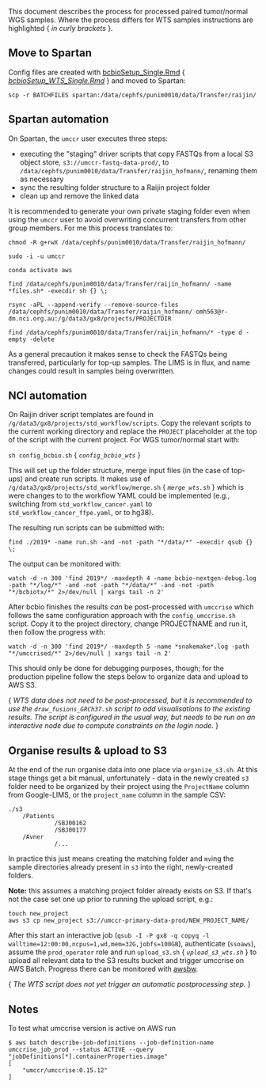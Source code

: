 This document describes the process for processed paired tumor/normal WGS samples. Where the process differs for WTS samples instructions are highlighted { _in curly brackets_ }. 

## Move to Spartan

Config files are created with [bcbioSetup_Single.Rmd](https://github.com/umccr/google_lims/blob/master/analysis/bcbioSetup_Single.Rmd) { [_bcbioSetup_WTS_Single.Rmd_](https://github.com/umccr/google_lims/blob/master/analysis/bcbioSetup_WTS_Single.Rmd) } and moved to Spartan:

`scp -r BATCHFILES spartan:/data/cephfs/punim0010/data/Transfer/raijin/`

## Spartan automation

On Spartan, the `umccr` user executes three steps:

* executing the "staging" driver scripts that copy FASTQs from a local S3 object store, `s3://umccr-fastq-data-prod/`, to `/data/cephfs/punim0010/data/Transfer/raijin_hofmann/`, renaming them as necessary
* sync the resulting folder structure to a Raijin project folder
* clean up and remove the linked data

It is recommended to generate your own private staging folder even when using the `umccr` user to avoid overwriting concurrent transfers from other group members. For me this process translates to:

`chmod -R g+rwX /data/cephfs/punim0010/data/Transfer/raijin_hofmann/`

`sudo -i -u umccr`

`conda activate aws`

`find /data/cephfs/punim0010/data/Transfer/raijin_hofmann/ -name *files.sh* -execdir sh {} \;`

`rsync -aPL --append-verify --remove-source-files /data/cephfs/punim0010/data/Transfer/raijin_hofmann/ omh563@r-dm.nci.org.au:/g/data3/gx8/projects/PROJECTDIR`

`find /data/cephfs/punim0010/data/Transfer/raijin_hofmann/* -type d -empty -delete`

As a general precaution it makes sense to check the FASTQs being transferred, particularly for top-up samples. The LIMS is in flux, and name changes could result in samples being overwritten.


## NCI automation

On Raijin driver script templates are found in `/g/data3/gx8/projects/std_workflow/scripts`. Copy the relevant scripts to the current working directory and replace the `PROJECT` placeholder at the top of the script with the current project. For WGS tumor/normal start with:

`sh config_bcbio.sh` { _`config_bcbio_wts`_ }

This will set up the folder structure, merge input files (in the case of top-ups) and create run scripts. It makes use of `/g/data3/gx8/projects/std_workflow/merge.sh` { _`merge_wts.sh`_ } which is were changes to to the workflow YAML could be implemented (e.g., switching from `std_workflow_cancer.yaml` to `std_workflow_cancer_ffpe.yaml`, or to hg38).

The resulting run scripts can be submitted with:

`find ./2019* -name run.sh -and -not -path "*/data/*" -execdir qsub {} \;`

The output can be monitored with:

`watch -d -n 300 'find 2019*/ -maxdepth 4 -name bcbio-nextgen-debug.log -path "*/log/*" -and -not -path "*/data/*" -and -not -path "*/bcbiotx/*" 2>/dev/null | xargs tail -n 2'`

After bcbio finishes the results _can_ be post-processed with `umccrise` which follows the same configuration approach with the `config_umccrise.sh` script. Copy it to the project directory, change PROJECTNAME and run it, then follow the progress with:

`watch -d -n 300 'find 2019*/ -maxdepth 5 -name *snakemake*.log -path "*/umccrised/*" 2>/dev/null | xargs tail -n 2'`

This should only be done for debugging purposes, though; for the production pipeline follow the steps below to organize data and upload to AWS S3.

{ _WTS data does not need to be post-processed, but it is recommended to use the `draw_fusions_GRCh37.sh` script to add visualisations to the existing results. The script is configured in the usual way, but needs to be run on an interactive node due to compute constraints on the login node._ }


## Organise results & upload to S3

At the end of the run organise data into one place via `organize_s3.sh`. At this stage things get a bit manual, unfortunately - data in the newly created `s3` folder need to be organized by their project using the `ProjectName` column from Google-LIMS, or the `project_name` column in the sample CSV:

```
./s3
    /Patients
             /SBJ00162
             /SBJ00177
    /Avner
             /...
```

In practice this just means creating the matching folder and `mv`ing the sample directories already present in `s3` into the right, newly-created folders. 

**Note:** this assumes a matching project folder already exists on S3. If that's not the case set one up prior to running the upload script, e.g.:

```
touch new_project
aws s3 cp new_project s3://umccr-primary-data-prod/NEW_PROJECT_NAME/
```

After this start an interactive job (`qsub -I -P gx8 -q copyq -l walltime=12:00:00,ncpus=1,wd,mem=32G,jobfs=100GB`), authenticate (`ssoaws`), assume the `prod_operator` role and run `upload_s3.sh` { _`upload_s3_wts.sh`_ } to upload all relevant data to the S3 results bucket and trigger umccrise on AWS Batch. Progress there can be monitored with [awsbw](https://github.com/jgolob/awsbw). 

{ _The WTS script does not yet trigger an automatic postprocessing step._ }


## Notes

To test what umccrise version is active on AWS run

```
$ aws batch describe-job-definitions --job-definition-name umccrise_job_prod --status ACTIVE --query "jobDefinitions[*].containerProperties.image"
[
    "umccr/umccrise:0.15.12"
]
```



